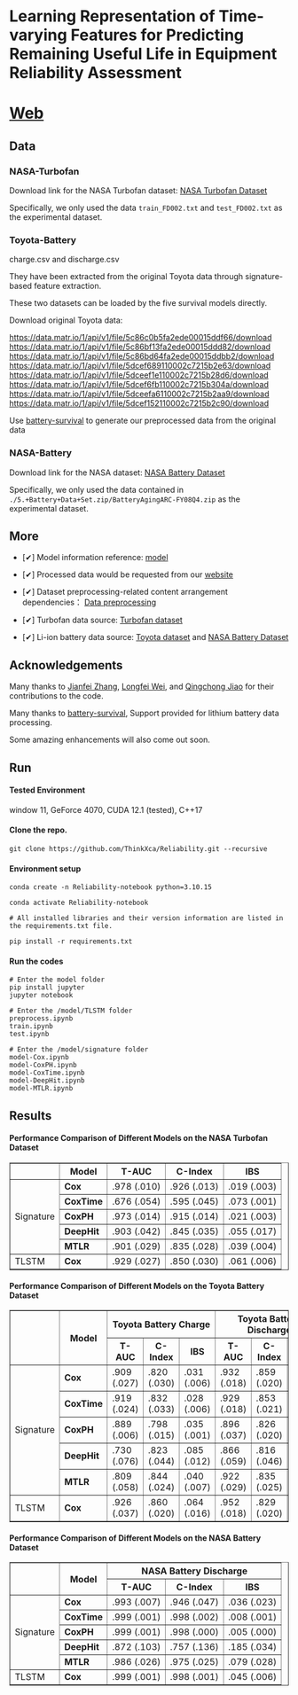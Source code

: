<div>
  <h1>Learning Representation of Time-varying Features for Predicting Remaining Useful Life in Equipment Reliability Assessment</h1>

# [Web](https://thinkx.ca/research/reliability) 


## Data


### NASA-Turbofan

<p>Download link for the NASA Turbofan dataset: <a href="https://phm-datasets.s3.amazonaws.com/NASA/6.+Turbofan+Engine+Degradation+Simulation+Data+Set.zip">NASA Turbofan Dataset</a></p> 

<p>Specifically, we only used the data <code>train_FD002.txt</code> and <code>test_FD002.txt</code> as the experimental dataset.</p>



### Toyota-Battery

<p>charge.csv and discharge.csv</p>

<p>They have been extracted from the original Toyota data through signature-based feature extraction.</p>
<p>These two datasets can be loaded by the five survival models directly.</p>


<p>Download original Toyota data:</p>

https://data.matr.io/1/api/v1/file/5c86c0b5fa2ede00015ddf66/download
https://data.matr.io/1/api/v1/file/5c86bf13fa2ede00015ddd82/download
https://data.matr.io/1/api/v1/file/5c86bd64fa2ede00015ddbb2/download
https://data.matr.io/1/api/v1/file/5dcef689110002c7215b2e63/download
https://data.matr.io/1/api/v1/file/5dceef1e110002c7215b28d6/download
https://data.matr.io/1/api/v1/file/5dcef6fb110002c7215b304a/download
https://data.matr.io/1/api/v1/file/5dceefa6110002c7215b2aa9/download
https://data.matr.io/1/api/v1/file/5dcef152110002c7215b2c90/download


<p>Use <a href="https://github.com/Rasheed19/battery-survival">battery-survival</a> to generate our preprocessed data from the original data</p>



### NASA-Battery

<p>Download link for the NASA dataset: <a href="https://phm-datasets.s3.amazonaws.com/NASA/5.+Battery+Data+Set.zip">NASA Battery Dataset</a></p> 

<p>Specifically, we only used the data contained in <code>./5.+Battery+Data+Set.zip/BatteryAgingARC-FY08Q4.zip</code> as the experimental dataset.</p>



## More

- [✔] Model information reference: <a href="https://github.com/georgehc/survival-intro">model</a>

- [✔] Processed data would be requested from our <a href="https://thinkx.ca">website</a>

- [✔] Dataset preprocessing-related content arrangement dependencies： <a href="https://www.sciencedirect.com/science/article/pii/S2666546824001319">Data preprocessing</a>

- [✔] Turbofan data source: <a href="https://phm-datasets.s3.amazonaws.com/NASA/6.+Turbofan+Engine+Degradation+Simulation+Data+Set.zip">Turbofan dataset</a>

- [✔] Li-ion battery data source: <a href="https://data.matr.io/1/.">Toyota dataset</a> and 
  <a href="https://phm-datasets.s3.amazonaws.com/NASA/5.+Battery+Data+Set.zip">NASA Battery Dataset</a>

  

## Acknowledgements

<p>Many thanks to <a href="https://github.com/jianfeizhang">Jianfei Zhang</a>, <a href="https://github.com/wei872">Longfei Wei</a>, and <a href="https://github.com/qingchongjiao">Qingchong Jiao</a> for their contributions to the code.</p>

<p>Many thanks to <a href="https://github.com/Rasheed19/battery-survival">battery-survival</a>, Support provided for lithium battery data processing.</p>

<p>Some amazing enhancements will also come out soon.</p>




## Run

#### Tested Environment
window 11, GeForce 4070, CUDA 12.1 (tested), C++17

#### Clone the repo.
```
git clone https://github.com/ThinkXca/Reliability.git --recursive
```

#### Environment setup 
```
conda create -n Reliability-notebook python=3.10.15

conda activate Reliability-notebook

# All installed libraries and their version information are listed in the requirements.txt file. 

pip install -r requirements.txt
```

#### Run the codes
```
# Enter the model folder
pip install jupyter
jupyter notebook

# Enter the /model/TLSTM folder
preprocess.ipynb
train.ipynb
test.ipynb

# Enter the /model/signature folder
model-Cox.ipynb
model-CoxPH.ipynb
model-CoxTime.ipynb
model-DeepHit.ipynb
model-MTLR.ipynb

```



## Results

#### Performance Comparison of Different Models on the NASA Turbofan Dataset

<table border="1">
  <tr>
     <th>  </th>
    <th>Model</th>
    <th>T-AUC</th>
    <th>C-Index</th>
    <th>IBS</th>
  </tr>
  <tr>
    <td rowspan="5">Signature</td>
    <td><b>Cox</b></td>
    <td>.978 (.010)</td>
    <td>.926 (.013)</td>
    <td>.019 (.003)</td>
  </tr>
  <tr>
    <td><b>CoxTime</b></td>
    <td>.676 (.054)</td>
    <td>.595 (.045)</td>
    <td>.073 (.001)</td>
  </tr>
  <tr>
    <td><b>CoxPH</b></td>
    <td>.973 (.014)</td>
    <td>.915 (.014)</td>
    <td>.021 (.003)</td>
  </tr>
  <tr>
    <td><b>DeepHit</b></td>
    <td>.903 (.042)</td>
    <td>.845 (.035)</td>
    <td>.055 (.017)</td>
  </tr>
  <tr>
    <td><b>MTLR</b></td>
    <td>.901 (.029)</td>
    <td>.835 (.028)</td>
    <td>.039 (.004)</td>
  </tr>
  <tr>
    <td>TLSTM</td>
    <td><b>Cox</b></td>
    <td>.929 (.027)</td>
    <td>.850 (.030)</td>
    <td>.061 (.006)</td>
  </tr>
</table>


#### Performance Comparison of Different Models on the Toyota Battery Dataset

<table border="1">
  <tr>
    <th rowspan="2"></th>
    <th rowspan="2">Model</th>
    <th colspan="3">Toyota Battery Charge</th>
    <th colspan="3">Toyota Battery Discharge</th>
  </tr>
  <tr>
    <th>T-AUC</th>
    <th>C-Index</th>
    <th>IBS</th>
    <th>T-AUC</th>
    <th>C-Index</th>
    <th>IBS</th>
  </tr>
  <tr>
    <td rowspan="5">Signature</td>
    <td><b>Cox</b></td>
    <td>.909 (.027)</td>
    <td>.820 (.030)</td>
    <td>.031 (.006)</td>
    <td>.932 (.018)</td>
    <td>.859 (.020)</td>
    <td>.048 (.008)</td>
  </tr>
  <tr>
    <td><b>CoxTime</b></td>
    <td>.919 (.024)</td>
    <td>.832 (.033)</td>
    <td>.028 (.006)</td>
    <td>.929 (.018)</td>
    <td>.853 (.021)</td>
    <td>.051 (.009)</td>
  </tr>
  <tr>
    <td><b>CoxPH</b></td>
    <td>.889 (.006)</td>
    <td>.798 (.015)</td>
    <td>.035 (.001)</td>
    <td>.896 (.037)</td>
    <td>.826 (.020)</td>
    <td>.056 (.012)</td>
  </tr>
  <tr>
    <td><b>DeepHit</b></td>
    <td>.730 (.076)</td>
    <td>.823 (.044)</td>
    <td>.085 (.012)</td>
    <td>.866 (.059)</td>
    <td>.816 (.046)</td>
    <td>.076 (.020)</td>
  </tr>
  <tr>
    <td><b>MTLR</b></td>
    <td>.809 (.058)</td>
    <td>.844 (.024)</td>
    <td>.040 (.007)</td>
    <td>.922 (.029)</td>
    <td>.835 (.025)</td>
    <td>.051 (.009)</td>
  </tr>
  <tr>
    <td>TLSTM</td>
    <td><b>Cox</b></td>
    <td>.926 (.037)</td>
    <td>.860 (.020)</td>
    <td>.064 (.016)</td>
    <td>.952 (.018)</td>
    <td>.829 (.020)</td>
    <td>.068 (.008)</td>
  </tr>
</table>


#### Performance Comparison of Different Models on the NASA Battery Dataset
<table border="1">
  <tr>
    <th rowspan="2"></th>
    <th rowspan="2">Model</th>
    <th colspan="3">NASA Battery Discharge</th>
  </tr>
  <tr>
    <th>T-AUC</th>
    <th>C-Index</th>
    <th>IBS</th>
  </tr>
  <tr>
    <td rowspan="5">Signature</td>
    <td><b>Cox</b></td>
    <td>.993 (.007)</td>
    <td>.946 (.047)</td>
    <td>.036 (.023)</td>
  </tr>
  <tr>
    <td><b>CoxTime</b></td>
    <td>.999 (.001)</td>
    <td>.998 (.002)</td>
    <td>.008 (.001)</td>
  </tr>
  <tr>
    <td><b>CoxPH</b></td>
    <td>.999 (.001)</td>
    <td>.998 (.000)</td>
    <td>.005 (.000)</td>
  </tr>
  <tr>
    <td><b>DeepHit</b></td>
    <td>.872 (.103)</td>
    <td>.757 (.136)</td>
    <td>.185 (.034)</td>
  </tr>
  <tr>
    <td><b>MTLR</b></td>
    <td>.986 (.026)</td>
    <td>.975 (.025)</td>
    <td>.079 (.028)</td>
  </tr>
  <tr>
    <td>TLSTM</td>
    <td><b>Cox</b></td>
    <td>.999 (.001)</td>
    <td>.998 (.001)</td>
    <td>.045 (.006)</td>
  </tr>
</table>
